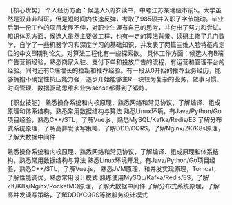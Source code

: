 

【核心优势】
个人经历方面：候选人5周岁读书，中考江苏某地级市前5。大学虽然是双非非科班，但是短时间内快速反弹，考取了985硕并入职了字节跳动。毕业后第一份工作的项目发展不佳，对职业生涯有自己的思考，并付出了努力和尝试。
知识体系方面，候选人虽然主要做工程，也有一定的算法背景。读研主修了几门数学，自学了一些机器学习和深度学习的基础知识，并发表了两篇三维人脸特征点定位的中文EI期刊论文。对算法工程化有一些探索欲。
具体工作方面：候选人有B端广告营销经验，熟悉商家入驻、支付下单和投放广告的流程，有运营和管理平台的经验。同时还有C端增长的拉新和推荐经验。有一段从0开始的推荐业务经历，能够拥抱不确定性抗压能力强，逐步开始能够主R一块较为复杂的业务，做事习惯、时间管理、数据驱动思维和业务sense都得到了锻炼。

【职业技能】
熟悉操作系统和内核原理，熟悉网络和常见协议，了解编译、组成原理和体系结构，熟悉常用数据结构与算法
熟悉Linux环境，有Java/Python/Go项目经验，熟悉C++/STL，了解Vue.js，熟悉MySQL/Kafka/Redis/ES
了解分布式系统原理，了解高并发读写策略，了解DDD/CQRS，了解Nginx/ZK/K8s原理，了解大数据中间件


熟悉操作系统和内核原理，熟悉网络和常见协议，了解编译、组成原理和体系结构，熟悉常用数据结构与算法
熟悉Linux环境开发，有Java/Python/Go项目经验，熟悉C++/STL，了解Vue.js，
熟悉JVM原理，和并发实现原理，Tomcat，了解性能调优，熟悉常用设计模式
熟练使用MySQL/Kafka/Redis/ES，了解ZK/K8s/Nginx/RocketMQ原理，了解大数据中间件
了解分布式系统原理，了解高并发读写策略，了解DDD/CQRS等微服务设计模式